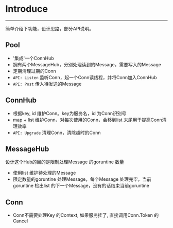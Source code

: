 # Introduce

---

简单介绍下功能，设计思路，部分API说明。

## Pool

- '集成'一个ConnHub
- 拥有两个MessageHub，分别处理读到的Message，需要写入的Message
- 定期清理过期的Conn
- `API: Listen` 监听Conn，起一个Conn读线程，并将Conn加入ConnHub
- `API: Post` 传入待发送的Message

## ConnHub

- 根据key, id 维护Conn。key为服务名，id 为Conn识别号
- map + list 维护Conn，对每次使用的Conn，会移到list 末尾用于提高Conn清理效率
- `API: Upgrade` 清理Conn，清除超时的Conn

## MessageHub

设计这个Hub的目的是限制处理Message 的goruntine 数量

- 使用list 维护待处理的Message
- 限定数量的goruntine 处理Message，每个Message 处理完毕，当前goruntine 检出list 的下一个Message，没有的话结束当前goruntine

## Conn

- Conn不需要处理Key 的Context, 如果服务挂了, 直接调用Conn.Token 的Cancel
